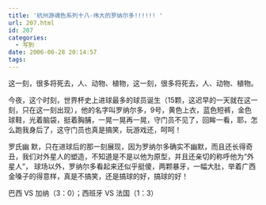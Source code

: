 ```yaml
---
title: '杭州游魂色系列十八-伟大的罗纳尔多!!!!!! '
url: 207.html
id: 207
categories:
  - 写到
date: 2006-06-28 20:14:57
tags:
---
```


这一刻，很多将死去，人、动物、植物，这一刻，很多将死去，人、动物、植物。  
  
今夜，这个时刻，世界杯史上进球最多的球员诞生（15颗，这迟早的一天就在这一刻，只在这一刻出现），他的名字叫罗纳尔多，9号，黄色上衣，蓝色短裤，金色 球鞋，光着脑袋，挺着胸脯，一晃一晃再一晃，守门员不见了，回眸一看，耶，怎么跑我身后了，这守门员也真是搞笑，玩游戏还，呵呵！  
  
罗氏幽 默，只在进球后的那一刻展现，因为罗纳尔多确实不幽默，而且还长得奇丑，我们对外星人的塑造，不知道是不是以他为原型，并且还亲切的称呼他为“外星人”， 球场以外，罗纳尔多看起来还似乎挺傻，两颗暴牙，一幅大肚，举着广西金嗓子的得意样，真是不搞笑，还是搞球的好，搞球的好！  
  
巴西 VS 加纳（3：0）；西班牙 VS 法国（1：3）